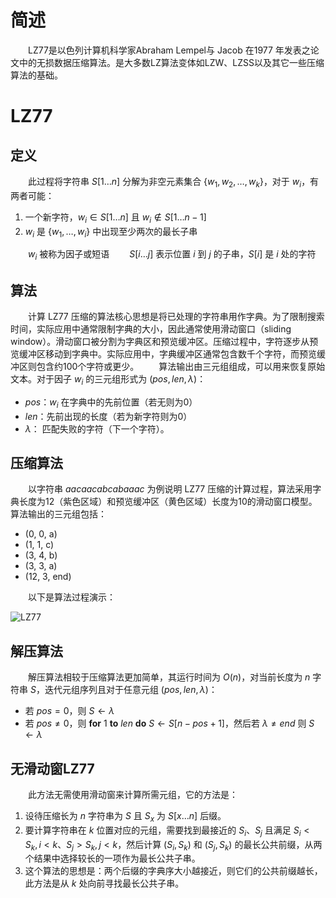 # 简述
&emsp;&emsp;LZ77是以色列计算机科学家Abraham Lempel与 Jacob 在1977 年发表之论文中的无损数据压缩算法。是大多数LZ算法变体如LZW、LZSS以及其它一些压缩算法的基础。

# LZ77

## 定义
&emsp;&emsp;此过程将字符串 $`S[1\ldots{n}]`$ 分解为非空元素集合 $`\{w_1,w_2,\ldots,w_k\}`$，对于 $`w_i`$，有两者可能：
1. 一个新字符，$`w_i\in{S[1\ldots{n}]}`$ 且 $`w_i\not\in{S[1\ldots{n-1}]}`$
2. $`w_i`$ 是 $`\{w_1,\ldots,w_i\}`$ 中出现至少两次的最长子串

&emsp;&emsp;$`w_i`$ 被称为因子或短语
&emsp;&emsp;$`S[i\ldots{j}]`$ 表示位置 $`i`$ 到 $`j`$ 的子串，$`S[i]`$ 是 $`i`$ 处的字符

## 算法
&emsp;&emsp;计算 LZ77 压缩的算法核心思想是将已处理的字符串用作字典。为了限制搜索时间，实际应用中通常限制字典的大小，因此通常使用滑动窗口（sliding window）。滑动窗口被分割为字典区和预览缓冲区。压缩过程中，字符逐步从预览缓冲区移动到字典中。实际应用中，字典缓冲区通常包含数千个字符，而预览缓冲区则包含约100个字符或更少。
&emsp;&emsp;算法输出由三元组组成，可以用来恢复原始文本。对于因子 $`w_i`$ 的三元组形式为 $(pos,len,\lambda)$：
- $`pos`$：$`w_i`$ 在字典中的先前位置（若无则为0）
- $`len`$：先前出现的长度（若为新字符则为0）
- $`\lambda`$： 匹配失败的字符（下一个字符）。

## 压缩算法
&emsp;&emsp;以字符串 $`aacaacabcabaaac`$ 为例说明 LZ77 压缩的计算过程，算法采用字典长度为12（紫色区域）和预览缓冲区（黄色区域）长度为10的滑动窗口模型。算法输出的三元组包括：
- (0, 0, a)
- (1, 1, c)
- (3, 4, b)
- (3, 3, a)
- (12, 3, end)

&emsp;&emsp;以下是算法过程演示：

![LZ77](https://github.com/user-attachments/assets/a2586844-d0e0-42cc-ae53-fadcaa018559)

## 解压算法
&emsp;&emsp;解压算法相较于压缩算法更加简单，其运行时间为 $`O(n)`$，对当前长度为 $`n`$ 字符串 $`S`$，迭代元组序列且对于任意元组 $`(pos,len,\lambda)`$：
- 若 $`pos=0`$，则 $`S\leftarrow{\lambda}`$
- 若 $`pos\neq0`$，则 **for** $`1`$ **to** $`len`$ **do** $`S\leftarrow{S[n-pos+1]}`$，然后若 $`\lambda\neq{end}`$ 则 $`S\leftarrow{\lambda}`$

## 无滑动窗LZ77
&emsp;&emsp;此方法无需使用滑动窗来计算所需元组，它的方法是：
1. 设待压缩长为 $n$ 字符串为 $`S`$ 且 $`S_x`$ 为 $`S[x\ldots{n}]`$ 后缀。
2. 要计算字符串在 $`k`$ 位置对应的元组，需要找到最接近的 $`S_i`$、$`S_j`$ 且满足 $`S_i<S_k,i\lt{k}`$、$`S_j>S_k,j\lt{k}`$，然后计算 $`(S_i, S_k)`$ 和 $`(S_j, S_k)`$ 的最长公共前缀，从两个结果中选择较长的一项作为最长公共子串。
3. 这个算法的思想是：两个后缀的字典序大小越接近，则它们的公共前缀越长，此方法是从 $`k`$ 处向前寻找最长公共子串。
